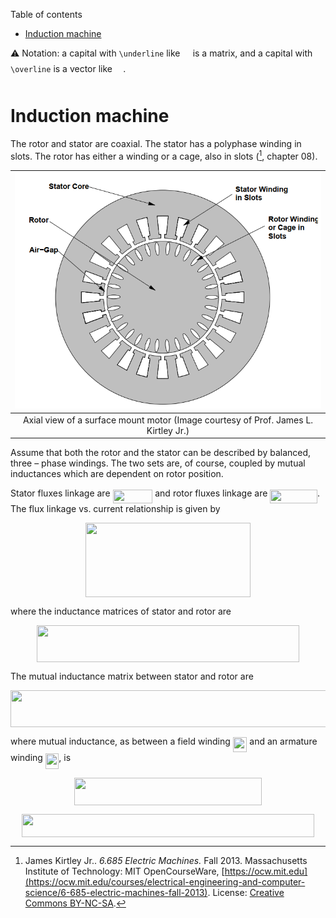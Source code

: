 Table of contents
- [Induction machine](#induction-machine)

:warning: Notation: a capital with `\underline` like <img src="svgs/41a016b73203b2aba6376f423994eb5a.svg?invert_in_darkmode" align=middle width=12.32879834999999pt height=22.465723500000017pt/> is a matrix, and a capital with `\overline` is a vector like <img src="svgs/bb9674d5100390c5eca7be169db2bb73.svg?invert_in_darkmode" align=middle width=13.29340979999999pt height=27.725679300000007pt/>.

# Induction machine 

The rotor and stator are coaxial. The stator has a polyphase winding in slots. The rotor has either a winding or a cage, also in slots ([^ref1], chapter 08).


|          ![Axial View of an Induction Machine](/images/IM-axis-view.png)           |
| :--------------------------------------------------------------------------------: |
| Axial view of a surface mount motor (Image courtesy of Prof. James L. Kirtley Jr.) |


Assume that both the rotor and the stator can be described by balanced, three – phase windings. The two sets are, of course, coupled
by mutual inductances which are dependent on rotor position. 

Stator fluxes linkage are <img src="svgs/948f17ee32c0dd61e9ac9ec8ea64aee2.svg?invert_in_darkmode" align=middle width=63.80869604999999pt height=22.831056599999986pt/> and rotor fluxes linkage are <img src="svgs/7ab14126a866a3015293a008795fd2ea.svg?invert_in_darkmode" align=middle width=75.6358284pt height=22.831056599999986pt/>. The flux linkage vs. current relationship is given by

<p align="center"><img src="svgs/43ec7157a2f6074ca911e04eb6e8496a.svg?invert_in_darkmode" align=middle width=263.92820685pt height=118.35734295pt/></p>

where the inductance matrices of stator and rotor are

<p align="center"><img src="svgs/bf1290d5bf4e3117e5bee8989bd57314.svg?invert_in_darkmode" align=middle width=420.08424479999996pt height=59.1786591pt/></p>

The mutual inductance matrix between stator and rotor are

<p align="center"><img src="svgs/4f9cb96573feb93520ae68b85cd34a5b.svg?invert_in_darkmode" align=middle width=517.8746232pt height=59.1786591pt/></p>

where mutual inductance, as between a field winding <img src="svgs/8a0d0623ce3fbae4ac2f184440daab0c.svg?invert_in_darkmode" align=middle width=22.602846749999987pt height=24.65753399999998pt/> and an armature winding <img src="svgs/1ded1248b9f0794a801364bf2a647321.svg?invert_in_darkmode" align=middle width=21.474588299999994pt height=24.65753399999998pt/>, is

<p align="center"><img src="svgs/a329d6d0fa43a60833362b21a3f9ba5c.svg?invert_in_darkmode" align=middle width=300.9112194pt height=44.69878215pt/></p>

<p align="center"><img src="svgs/548e3917a1a55f6cbac6288c952fe049.svg?invert_in_darkmode" align=middle width=467.1226923pt height=37.0084374pt/></p>


[^ref1]: James Kirtley Jr.. *6.685 Electric Machines.* Fall 2013. Massachusetts Institute of Technology: MIT OpenCourseWare, [https://ocw.mit.edu](https://ocw.mit.edu/courses/electrical-engineering-and-computer-science/6-685-electric-machines-fall-2013). License: [Creative Commons BY-NC-SA](https://creativecommons.org/licenses/by-nc-sa/4.0/).